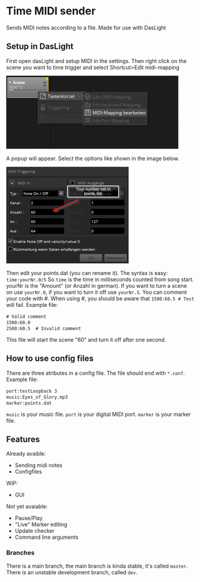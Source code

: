 # Time MIDI sender
Sends MIDI notes according to a file. Made for use with DasLight


## Setup in DasLight
First open dasLight and setup MIDI in the settings.
Then right click on the scene you want to time trigger and select Shortcut>Edit midi-mapping

![Here is an image][img1]

A popup will appear. Select the options like shown in the image below.

![Here is an image][img2]

Then edit your points.dat (you can rename it). The syntax is easy: `time:yourNr.0/5` So `time` is the time in milliseconds counted from song start. yourNr is the "Amount" (or Anzahl in german). If you want to turn a scene on use `yourNr.0`, if you want to turn it off use `yourNr.5`. You can comment your code with #. When using #, you should be aware that `1500:60.5 # Test` will fail. Example file:
```
# Valid comment
1500:60.0
2500:60.5  # Invalid comment
```
This file will start the scene "60" and turn it off after one second.

## How to use config files
There are three atributes in a config file. The file should end with `*.conf`. Example file:
```
port:testLoopback 3
music:Eyes_of_Glory.mp3
marker:points.dat
```
`music` is your music file. `port` is your digital MIDI port. `marker` is your marker file.

## Features
Already avaible:
- Sending midi notes
- Configfiles

WIP:
- GUI

Not yet avaiable:
- Pause/Play
- "Live" Marker editing
- Update checker
- Command line arguments

### Branches
There is a main branch, the main branch is kinda stable, it's called `master`. There is an unstable development branch, called `dev`.

[img1]: https://github.com/TheGreyDiamond/Time-MIDI-sender/blob/master/screenshots/dasLightselection.png?raw=truee "MiDi trigger"
[img2]: https://github.com/TheGreyDiamond/Time-MIDI-sender/blob/master/screenshots/dasLightMidi2.png?raw=true "MiDi trigger"
